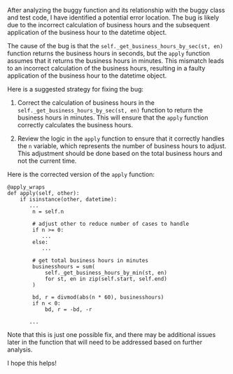 After analyzing the buggy function and its relationship with the buggy class and test code, I have identified a potential error location. The bug is likely due to the incorrect calculation of business hours and the subsequent application of the business hour to the datetime object.

The cause of the bug is that the `self._get_business_hours_by_sec(st, en)` function returns the business hours in seconds, but the `apply` function assumes that it returns the business hours in minutes. This mismatch leads to an incorrect calculation of the business hours, resulting in a faulty application of the business hour to the datetime object.

Here is a suggested strategy for fixing the bug:

1.  Correct the calculation of business hours in the `self._get_business_hours_by_sec(st, en)` function to return the business hours in minutes. This will ensure that the `apply` function correctly calculates the business hours.

2.  Review the logic in the `apply` function to ensure that it correctly handles the `n` variable, which represents the number of business hours to adjust. This adjustment should be done based on the total business hours and not the current time.

Here is the corrected version of the `apply` function:
```
@apply_wraps
def apply(self, other):
    if isinstance(other, datetime):
       ...
        n = self.n
    
        # adjust other to reduce number of cases to handle
        if n >= 0:
           ...
        else:
           ...
    
        # get total business hours in minutes
        businesshours = sum(
            self._get_business_hours_by_min(st, en)
            for st, en in zip(self.start, self.end)
        )
    
        bd, r = divmod(abs(n * 60), businesshours)
        if n < 0:
            bd, r = -bd, -r
    
       ...
```

Note that this is just one possible fix, and there may be additional issues later in the function that will need to be addressed based on further analysis.

I hope this helps!